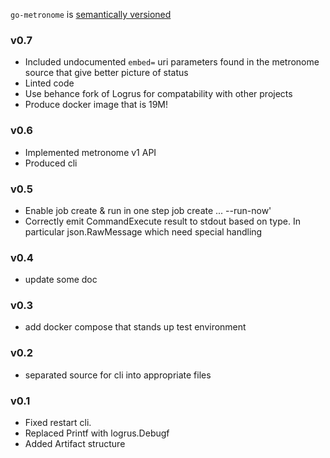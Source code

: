 `go-metronome` is [semantically versioned](http://semver.org/spec/v2.0.0.html)


### v0.7
- Included undocumented `embed=` uri parameters found in the metronome source that give better picture of status
- Linted code
- Use behance fork of Logrus for compatability with other projects
- Produce docker image that is 19M!


### v0.6
- Implemented metronome v1 API
- Produced cli 


### v0.5
-  Enable job create & run in one step job create ... --run-now'
-  Correctly emit CommandExecute result to stdout based on type.  In particular json.RawMessage which need special handling

### v0.4
- update some doc
 
### v0.3
- add docker compose that stands up test environment
 
### v0.2
- separated source for cli into appropriate files

### v0.1
- Fixed restart cli.
- Replaced Printf with logrus.Debugf
- Added Artifact structure

